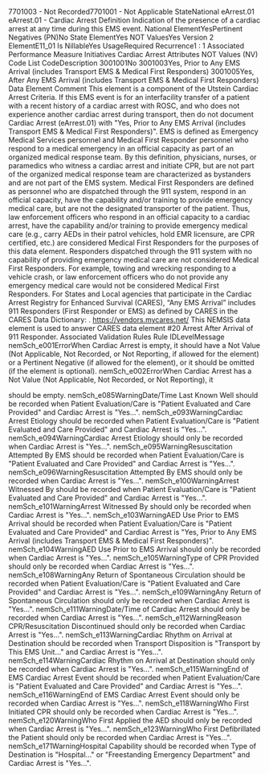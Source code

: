 

7701003 - Not Recorded7701001 - Not Applicable
StateNational
eArrest.01
eArrest.01 - Cardiac Arrest
Definition
Indication of the presence of a cardiac arrest at any time during this EMS event.
National ElementYesPertinent Negatives (PN)No
State ElementYes
NOT ValuesYes
Version 2 ElementE11_01
Is NillableYes
UsageRequired
Recurrence1 : 1
Associated Performance Measure Initiatives
Cardiac Arrest
Attributes
NOT Values (NV)
Code List
CodeDescription
3001001No
3001003Yes, Prior to Any EMS Arrival (includes Transport EMS & Medical First Responders)
3001005Yes, After Any EMS Arrival (includes Transport EMS & Medical First Responders)
Data Element Comment
This element is a component of the Utstein Cardiac Arrest Criteria. 
If this EMS event is for an interfacility transfer of a patient with a recent history of a cardiac arrest with ROSC, and who does
not experience another cardiac arrest during transport, then do not document Cardiac Arrest (eArrest.01) with "Yes, Prior to
Any EMS Arrival (includes Transport EMS & Medical First Responders)". 
EMS is defined as Emergency Medical Services personnel and Medical First Responder personnel who respond to a medical
emergency in an official capacity as part of an organized medical response team. By this definition, physicians, nurses, or
paramedics who witness a cardiac arrest and initiate CPR, but are not part of the organized medical response team are
characterized as bystanders and are not part of the EMS system. 
Medical First Responders are defined as personnel who are dispatched through the 911 system, respond in an official
capacity, have the capability and/or training to provide emergency medical care, but are not the designated transporter of the
patient. Thus, law enforcement officers who respond in an official capacity to a cardiac arrest, have the capability and/or
training to provide emergency medical care (e.g., carry AEDs in their patrol vehicles, hold EMR licensure, are CPR certified,
etc.) are considered Medical First Responders for the purposes of this data element. 
Responders dispatched through the 911 system with no capability of providing emergency medical care are not considered
Medical First Responders. For example, towing and wrecking responding to a vehicle crash, or law enforcement officers who
do not provide any emergency medical care would not be considered Medical First Responders. 
For States and Local agencies that participate in the Cardiac Arrest Registry for Enhanced Survival (CARES), “Any EMS
Arrival” includes 911 Responders (First Responder or EMS) as defined by CARES in the CARES Data Dictionary: 
. https://vendors.mycares.net/
This NEMSIS data element is used to answer CARES data element #20 Arrest After Arrival of 911 Responder. 
Associated Validation Rules
Rule IDLevelMessage
nemSch_e001ErrorWhen Cardiac Arrest is empty, it should have a Not Value (Not Applicable, Not Recorded, or Not
Reporting, if allowed for the element) or a Pertinent Negative (if allowed for the element), or it
should be omitted (if the element is optional).
nemSch_e002ErrorWhen Cardiac Arrest has a Not Value (Not Applicable, Not Recorded, or Not Reporting), it

should be empty.
nemSch_e085WarningDate/Time Last Known Well should be recorded when Patient Evaluation/Care is "Patient
Evaluated and Care Provided" and Cardiac Arrest is "Yes...".
nemSch_e093WarningCardiac Arrest Etiology should be recorded when Patient Evaluation/Care is "Patient Evaluated
and Care Provided" and Cardiac Arrest is "Yes...".
nemSch_e094WarningCardiac Arrest Etiology should only be recorded when Cardiac Arrest is "Yes...".
nemSch_e095WarningResuscitation Attempted By EMS should be recorded when Patient Evaluation/Care is "Patient
Evaluated and Care Provided" and Cardiac Arrest is "Yes...".
nemSch_e096WarningResuscitation Attempted By EMS should only be recorded when Cardiac Arrest is "Yes...".
nemSch_e100WarningArrest Witnessed By should be recorded when Patient Evaluation/Care is "Patient Evaluated
and Care Provided" and Cardiac Arrest is "Yes...".
nemSch_e101WarningArrest Witnessed By should only be recorded when Cardiac Arrest is "Yes...".
nemSch_e103WarningAED Use Prior to EMS Arrival should be recorded when Patient Evaluation/Care is "Patient
Evaluated and Care Provided" and Cardiac Arrest is "Yes, Prior to Any EMS Arrival (includes
Transport EMS & Medical First Responders)".
nemSch_e104WarningAED Use Prior to EMS Arrival should only be recorded when Cardiac Arrest is "Yes...".
nemSch_e105WarningType of CPR Provided should only be recorded when Cardiac Arrest is "Yes...".
nemSch_e108WarningAny Return of Spontaneous Circulation should be recorded when Patient Evaluation/Care is
"Patient Evaluated and Care Provided" and Cardiac Arrest is "Yes...".
nemSch_e109WarningAny Return of Spontaneous Circulation should only be recorded when Cardiac Arrest is "Yes...".
nemSch_e111WarningDate/Time of Cardiac Arrest should only be recorded when Cardiac Arrest is "Yes...".
nemSch_e112WarningReason CPR/Resuscitation Discontinued should only be recorded when Cardiac Arrest is
"Yes...".
nemSch_e113WarningCardiac Rhythm on Arrival at Destination should be recorded when Transport Disposition is
"Transport by This EMS Unit..." and Cardiac Arrest is "Yes...".
nemSch_e114WarningCardiac Rhythm on Arrival at Destination should only be recorded when Cardiac Arrest is
"Yes...".
nemSch_e115WarningEnd of EMS Cardiac Arrest Event should be recorded when Patient Evaluation/Care is "Patient
Evaluated and Care Provided" and Cardiac Arrest is "Yes...".
nemSch_e116WarningEnd of EMS Cardiac Arrest Event should only be recorded when Cardiac Arrest is "Yes...".
nemSch_e118WarningWho First Initiated CPR should only be recorded when Cardiac Arrest is "Yes...".
nemSch_e120WarningWho First Applied the AED should only be recorded when Cardiac Arrest is "Yes...".
nemSch_e123WarningWho First Defibrillated the Patient should only be recorded when Cardiac Arrest is "Yes...".
nemSch_e171WarningHospital Capability should be recorded when Type of Destination is "Hospital..." or "Freestanding
Emergency Department" and Cardiac Arrest is "Yes...".